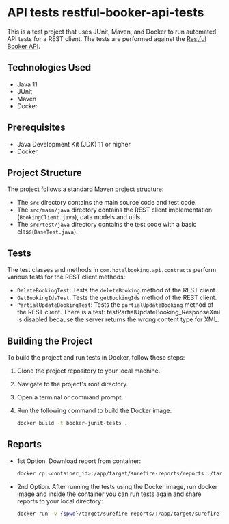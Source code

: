 # API tests restful-booker-api-tests

This is a test project that uses JUnit, Maven, and Docker to run automated API tests for a REST client. The tests are performed against the [Restful Booker API](http://restful-booker.herokuapp.com).

## Technologies Used

- Java 11
- JUnit
- Maven
- Docker

## Prerequisites

- Java Development Kit (JDK) 11 or higher
- Docker
   
## Project Structure

The project follows a standard Maven project structure:

- The `src` directory contains the main source code and test code.
- The `src/main/java` directory contains the REST client implementation (`BookingClient.java`), data models and utils.
- The `src/test/java` directory contains the test code with a basic class(`BaseTest.java`).

## Tests

The test classes and methods in `com.hotelbooking.api.contracts` perform various tests for the REST client methods:

- `DeleteBookingTest`: Tests the `deleteBooking` method of the REST client.
- `GetBookingIdsTest`: Tests the `getBookingIds` method of the REST client.
- `PartialUpdateBookingTest`: Tests the `partialUpdateBooking` method of the REST client. There is a test: testPartialUpdateBooking_ResponseXml is disabled because the server returns the wrong content type for XML.

## Building the Project

To build the project and run tests in Docker, follow these steps:

1. Clone the project repository to your local machine.
2. Navigate to the project's root directory.
3. Open a terminal or command prompt.
4. Run the following command to build the Docker image:

   ```bash
   docker build -t booker-junit-tests .

## Reports
- 1st Option. Download report from container:
   ```bash
   docker cp <container_id>:/app/target/surefire-reports/reports ./target/surefire-reports/reports
   
- 2nd Option. After running the tests using the Docker image, run docker image and inside the container you can run tests again and share reports to your local directory:
   ```bash
   docker run -v {$pwd}/target/surefire-reports/:/app/target/surefire-reports/ -it booker-junit-tests /bin/bash



   
 
